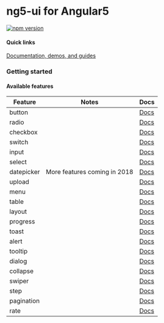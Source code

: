 # ng5-ui for Angular5

[![npm version](https://badge.fury.io/js/ng5-ui.svg)](https://www.npmjs.com/package/ng5-ui)


#### Quick links
[Documentation, demos, and guides](https://jessica-liyan.github.io/ng5-ui/)

### Getting started

#### Available features

| Feature          | Notes                                                  | Docs         |
|------------------|--------------------------------------------------------|--------------|
| button           |                                                        |   [Docs][1]  |
| radio            |                                                        |   [Docs][2]  |
| checkbox         |                                                        |   [Docs][3]  |
| switch           |                                                        |   [Docs][4]  |
| input            |                                                        |   [Docs][5]  |
| select           |                                                        |   [Docs][6]  |
| datepicker       |                           More features coming in 2018 |   [Docs][7]  |
| upload           |                                                        |   [Docs][8]  |
| menu             |                                                        |   [Docs][9]  |
| table            |                                                        |   [Docs][10] |
| layout           |                                                        |   [Docs][11] |
| progress         |                                                        |   [Docs][12] |
| toast            |                                                        |   [Docs][13] |
| alert            |                                                        |   [Docs][14] |
| tooltip          |                                                        |   [Docs][15] |
| dialog           |                                                        |   [Docs][16] |
| collapse         |                                                        |   [Docs][17] |
| swiper           |                                                        |   [Docs][18] |
| step             |                                                        |   [Docs][19] |
| pagination       |                                                        |   [Docs][20] |
| rate             |                                                        |   [Docs][21] |

[1]: https://jessica-liyan.github.io/ng5-ui/#/components/button
[2]: https://jessica-liyan.github.io/ng5-ui/#/components/radio
[3]: https://jessica-liyan.github.io/ng5-ui/#/components/checkbox
[4]: https://jessica-liyan.github.io/ng5-ui/#/components/switch
[5]: https://jessica-liyan.github.io/ng5-ui/#/components/input
[6]: https://jessica-liyan.github.io/ng5-ui/#/components/select
[7]: https://jessica-liyan.github.io/ng5-ui/#/components/datepicker
[8]: https://jessica-liyan.github.io/ng5-ui/#/components/upload
[9]: https://jessica-liyan.github.io/ng5-ui/#/components/menu
[10]: https://jessica-liyan.github.io/ng5-ui/#/components/table
[11]: https://jessica-liyan.github.io/ng5-ui/#/components/layout
[12]: https://jessica-liyan.github.io/ng5-ui/#/components/progress
[13]: https://jessica-liyan.github.io/ng5-ui/#/components/toast
[14]: https://jessica-liyan.github.io/ng5-ui/#/components/alert
[15]: https://jessica-liyan.github.io/ng5-ui/#/components/tooltip
[16]: https://jessica-liyan.github.io/ng5-ui/#/components/dialog
[17]: https://jessica-liyan.github.io/ng5-ui/#/components/collapse
[18]: https://jessica-liyan.github.io/ng5-ui/#/components/swiper
[19]: https://jessica-liyan.github.io/ng5-ui/#/components/step
[20]: https://jessica-liyan.github.io/ng5-ui/#/components/pagination
[21]: https://jessica-liyan.github.io/ng5-ui/#/components/rate